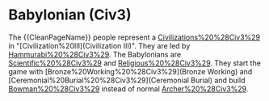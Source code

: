 # Babylonian (Civ3)

The {{CleanPageName}} people represent a [Civilizations%20%28Civ3%29](civilization) in "[Civilization%20III](Civilization III)". They are led by [Hammurabi%20%28Civ3%29](Hammurabi).
The Babylonians are [Scientific%20%28Civ3%29](scientific) and [Religious%20%28Civ3%29](religious). They start the game with [Bronze%20Working%20%28Civ3%29](Bronze Working) and [Ceremonial%20Burial%20%28Civ3%29](Ceremonial Burial) and build [Bowman%20%28Civ3%29](bowmen) instead of normal [Archer%20%28Civ3%29](archers). 